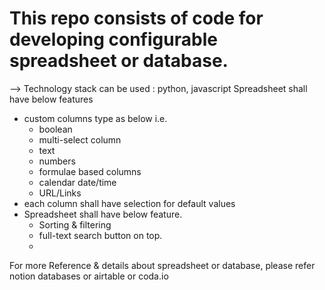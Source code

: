 # This repo consists of code for developing configurable spreadsheet or database. 
--> Technology stack can be used : python, javascript
Spreadsheet shall have below features
- custom columns type as below i.e. 
  - boolean
  - multi-select column
  - text
  - numbers
  - formulae based columns
  - calendar date/time
  - URL/Links
- each column shall have selection for default values
- Spreadsheet shall have below feature.
  - Sorting & filtering
  - full-text search button on top.
  - 
For more Reference & details about spreadsheet or database, please refer notion databases or airtable or coda.io



